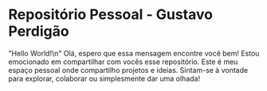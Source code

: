 # Repositório Pessoal - Gustavo Perdigão
"Hello World!\n" 
Olá, espero que essa mensagem encontre você bem! 
Estou emocionado em compartilhar com vocês esse repositório. Este é meu espaço pessoal onde compartilho projetos e ideias. Sintam-se à vontade para explorar, colaborar ou simplesmente dar uma olhada!
